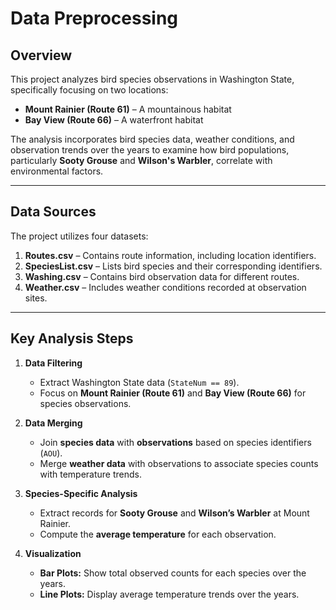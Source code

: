 # Data Preprocessing

## Overview
This project analyzes bird species observations in Washington State, specifically focusing on two locations:  
- **Mount Rainier (Route 61)** – A mountainous habitat  
- **Bay View (Route 66)** – A waterfront habitat  

The analysis incorporates bird species data, weather conditions, and observation trends over the years to examine how bird populations, particularly **Sooty Grouse** and **Wilson's Warbler**, correlate with environmental factors.

---

## Data Sources
The project utilizes four datasets:  
1. **Routes.csv** – Contains route information, including location identifiers.  
2. **SpeciesList.csv** – Lists bird species and their corresponding identifiers.  
3. **Washing.csv** – Contains bird observation data for different routes.  
4. **Weather.csv** – Includes weather conditions recorded at observation sites.  

---

## Key Analysis Steps
1. **Data Filtering**  
   - Extract Washington State data (`StateNum == 89`).  
   - Focus on **Mount Rainier (Route 61)** and **Bay View (Route 66)** for species observations.  

2. **Data Merging**  
   - Join **species data** with **observations** based on species identifiers (`AOU`).  
   - Merge **weather data** with observations to associate species counts with temperature trends.  

3. **Species-Specific Analysis**  
   - Extract records for **Sooty Grouse** and **Wilson’s Warbler** at Mount Rainier.  
   - Compute the **average temperature** for each observation.  

4. **Visualization**  
   - **Bar Plots:** Show total observed counts for each species over the years.  
   - **Line Plots:** Display average temperature trends over the years.  
